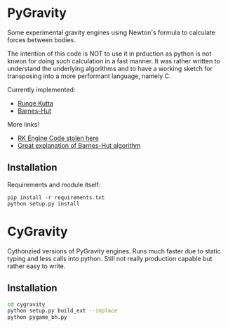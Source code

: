 # PyGravity

Some experimental gravity engines using Newton's formula to calculate forces
between bodies.

The intention of this code is NOT to use it in prduction as python is not knwon
for doing such calculation in a fast manner. It was rather written to understand
the underlying algorithms and to have a working sketch for transposing into a
more performant language, namely C.

Currently implemented:
+ [Runge Kutta](https://en.wikipedia.org/wiki/Runge%E2%80%93Kutta_methods)
+ [Barnes-Hut](https://en.wikipedia.org/wiki/Barnes%E2%80%93Hut_simulation)

More links!
+ [RK Engine Code stolen here](http://ttsiodras.github.com/gravity.html)
+ [Great explanation of Barnes-Hut algorithm](http://arborjs.org/docs/barnes-hut)

## Installation

Requirements and module itself:

```
pip install -r requirements.txt
python setup.py install
```

# CyGravity

Cythonzied versions of PyGravity engines. Runs much faster due to static typing
and less calls into python. Still not really production capable but rather easy
to write.

## Installation

```bash
cd cygravity
python setup.py build_ext --inplace
python pygame_bh.py
```
